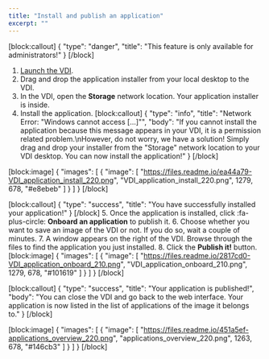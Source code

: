 ```yaml
---
title: "Install and publish an application"
excerpt: ""
---
```

[block:callout]
{
  "type": "danger",
  "title": "This feature is only available for administrators!"
}
[/block]
1. [Launch the VDI](doc:launch-the-virtual-desktop-vdi).
2. Drag and drop the application installer from your local desktop to the VDI.
3. In the VDI, open the **Storage** network location. Your application installer is inside.
4. Install the application.
[block:callout]
{
  "type": "info",
  "title": "Network Error: \"Windows cannot access [...]\"",
  "body": "If you cannot install the application because this message appears in your VDI, it is a permission related problem.\nHowever, do not worry, we have a solution! Simply drag and drop your installer from the \"Storage\" network location to your VDI desktop. You can now install the application!"
}
[/block]

[block:image]
{
  "images": [
    {
      "image": [
        "https://files.readme.io/ea44a79-VDI_application_install_220.png",
        "VDI_application_install_220.png",
        1279,
        678,
        "#e8ebeb"
      ]
    }
  ]
}
[/block]

[block:callout]
{
  "type": "success",
  "title": "You have successfully installed your application!"
}
[/block]
5. Once the application is installed, click :fa-plus-circle: **Onboard an application** to publish it.
6. Choose whether you want to save an image of the VDI or not. If you do so, wait a couple of minutes.
7. A window appears on the right of the VDI. Browse through the files to find the application you just installed.
8. Click the **Publish it!** button.
[block:image]
{
  "images": [
    {
      "image": [
        "https://files.readme.io/2817cd0-VDI_application_onboard_210.png",
        "VDI_application_onboard_210.png",
        1279,
        678,
        "#101619"
      ]
    }
  ]
}
[/block]

[block:callout]
{
  "type": "success",
  "title": "Your application is published!",
  "body": "You can close the VDI and go back to the web interface. Your application is now listed in the list of applications of the image it belongs to."
}
[/block]

[block:image]
{
  "images": [
    {
      "image": [
        "https://files.readme.io/451a5ef-applications_overview_220.png",
        "applications_overview_220.png",
        1263,
        678,
        "#146cb3"
      ]
    }
  ]
}
[/block]
